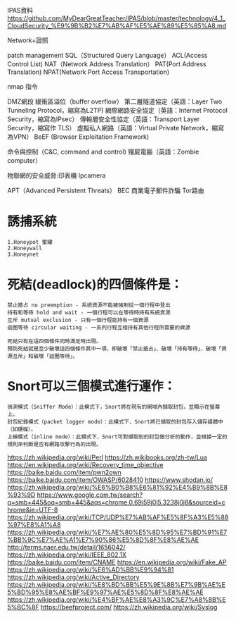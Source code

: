IPAS資料
https://github.com/MyDearGreatTeacher/IPAS/blob/master/technology/4_1_CloudSecurity_%E9%9B%B2%E7%AB%AF%E5%AE%89%E5%85%A8.md

Network+證照

patch management
SQL（Structured Query Language）
ACL(Access Control List)
NAT（Network Address Translation）
PAT(Port Address Translation)
NPAT(Network Port Access Transportation)

nmap 指令

DMZ網段
緩衝區溢位（buffer overflow）
第二層隧道協定（英語：Layer Two Tunneling Protocol，縮寫為L2TP)
網際網路安全協定（英語：Internet Protocol Security，縮寫為IPsec）
傳輸層安全性協定（英語：Transport Layer Security，縮寫作 TLS）
虛擬私人網路（英語：Virtual Private Network，縮寫為VPN）
BeEF (Browser Exploitation Framework)

命令與控制（C&C, command and control)
殭屍電腦（英語：Zombie computer）

物聯網的安全威脅:印表機 Ipcamera 

APT（Advanced Persistent Threats）
BEC 商業電子郵件詐騙
Tor路由

# 誘捕系統
```
1.Honeypot 蜜罐
2.Honeywall
3.Honeynet
```

# 死結(deadlock)的四個條件是：
```
禁止搶占 no preemption - 系統資源不能被強制從一個行程中登出
持有和等待 hold and wait - 一個行程可以在等待時持有系統資源
互斥 mutual exclusion - 只有一個行程能持有一個資源
迴圈等待 circular waiting - 一系列行程互相持有其他行程所需要的資源

死結只有在這四個條件同時滿足時出現。
預防死結就是至少破壞這四個條件其中一項，即破壞「禁止搶占」、破壞「持有等待」、破壞「資源互斥」和破壞「迴圈等待」。
```



# Snort可以三個模式進行運作：
```
偵測模式（Sniffer Mode）：此模式下，Snort將在現有的網域內擷取封包，並顯示在螢幕上。
封包紀錄模式（packet logger mode）：此模式下，Snort將已擷取的封包存入儲存媒體中（如硬碟）。
上線模式（inline mode）：此模式下，Snort可對擷取到的封包做分析的動作，並根據一定的規則來判斷是否有網路攻擊行為的出現。
```

https://zh.wikipedia.org/wiki/Perl
https://zh.wikibooks.org/zh-tw/Lua
https://en.wikipedia.org/wiki/Recovery_time_objective
https://baike.baidu.com/item/pwn2own
https://baike.baidu.com/item/OWASP/6028410
https://www.shodan.io/
https://zh.wikipedia.org/wiki/%E6%B0%B8%E6%81%92%E4%B9%8B%E8%93%9D
https://www.google.com.tw/search?q=smb+445&oq=smb+445&aqs=chrome.0.69i59j0l5.3238j0j8&sourceid=chrome&ie=UTF-8
https://zh.wikipedia.org/wiki/TCP/UDP%E7%AB%AF%E5%8F%A3%E5%88%97%E8%A1%A8
https://zh.wikipedia.org/wiki/%E7%AE%80%E5%8D%95%E7%BD%91%E7%BB%9C%E7%AE%A1%E7%90%86%E5%8D%8F%E8%AE%AE
http://terms.naer.edu.tw/detail/1656042/
https://zh.wikipedia.org/wiki/IEEE_802.1X
https://baike.baidu.com/item/CNAME
https://en.wikipedia.org/wiki/Fake_AP
https://zh.wikipedia.org/wiki/%E6%AD%BB%E9%94%81
https://zh.wikipedia.org/wiki/Active_Directory
https://zh.wikipedia.org/wiki/%E8%BD%BB%E5%9E%8B%E7%9B%AE%E5%BD%95%E8%AE%BF%E9%97%AE%E5%8D%8F%E8%AE%AE
https://zh.wikipedia.org/wiki/%E4%BF%AE%E8%A3%9C%E7%A8%8B%E5%BC%8F
https://beefproject.com/
https://zh.wikipedia.org/wiki/Syslog


